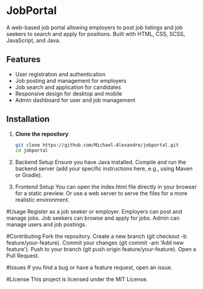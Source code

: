 # JobPortal

A web-based job portal allowing employers to post job listings and job seekers to search and apply for positions. Built with HTML, CSS, SCSS, JavaScript, and Java.

## Features

- User registration and authentication
- Job posting and management for employers
- Job search and application for candidates
- Responsive design for desktop and mobile
- Admin dashboard for user and job management

## Installation

1. **Clone the repository**
   ```bash
   git clone https://github.com/Michael-Alexandre/jobportal.git
   cd jobportal

2. Backend Setup
Ensure you have Java installed.
Compile and run the backend server (add your specific instructions here, e.g., using Maven or Gradle).

3. Frontend Setup
You can open the index.html file directly in your browser for a static preview.
Or use a web server to serve the files for a more realistic environment.

#Usage
Register as a job seeker or employer.
Employers can post and manage jobs.
Job seekers can browse and apply for jobs.
Admin can manage users and job postings.

#Contributing
Fork the repository.
Create a new branch (git checkout -b feature/your-feature).
Commit your changes (git commit -am 'Add new feature').
Push to your branch (git push origin feature/your-feature).
Open a Pull Request.


#Issues
If you find a bug or have a feature request, open an issue.

#License
This project is licensed under the MIT License.